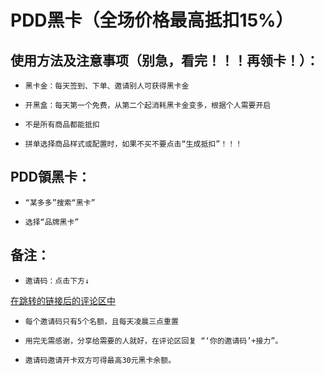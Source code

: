 # PDD黑卡（全场价格最高抵扣15%）
## 使用方法及注意事项（别急，看完！！！再领卡！）：
-     黑卡金：每天签到、下单、邀请别人可获得黑卡金
-     开黑盒：每天第一个免费，从第二个起消耗黑卡金变多，根据个人需要开启
-     不是所有商品都能抵扣
-     拼单选择商品样式或配置时，如果不买不要点击“生成抵扣”！！！
## 
## PDD領黑卡：
-     “某多多”搜索“黑卡”
-     选择“品牌黑卡”
##
## 备注：
-     邀请码：点击下方↓
[在跳转的链接后的评论区中](https://gist.github.com/icems/62f5eaa3ca125830ee1e26cea3107503)
-     每个邀请码只有5个名额，且每天凌晨三点重置
-     用完无需感谢，分享给需要的人就好，在评论区回复 “‘你的邀请码’+接力”。
-     邀请码邀请开卡双方可得最高30元黑卡余额。
